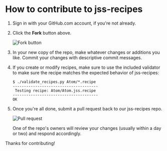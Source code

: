 # How to contribute to jss-recipes

1. Sign in with your GitHub.com account, if you're not already.

2. Click the __Fork__ button above.

    ![Fork button](img/fork-button.png)

3. In your new copy of the repo, make whatever changes or additions you like. Commit your changes with descriptive commit messages.

4. If you create or modify recipes, make sure to use the included validator to make sure the recipe matches the expected behavior of jss-recipes:

    ```
    $ ./validate_recipes.py Atom/*.recipe
    --------------------------------------
     Testing recipe: Atom/Atom.jss.recipe
    --------------------------------------
    OK
    ```

5. Once you're all done, submit a pull request back to our jss-recipes repo.

    ![Pull request](img/pull-request.png)

    One of the repo's owners will review your changes (usually within a day or two) and respond accordingly.

Thanks for contributing!

